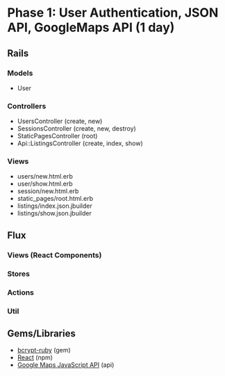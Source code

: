 # Phase 1: User Authentication, JSON API, GoogleMaps API  (1 day)

## Rails
### Models
* User

### Controllers
* UsersController (create, new)
* SessionsController (create, new, destroy)
* StaticPagesController (root)
* Api::ListingsController (create, index, show)

### Views
* users/new.html.erb
* user/show.html.erb
* session/new.html.erb
* static_pages/root.html.erb
* listings/index.json.jbuilder
* listings/show.json.jbuilder

## Flux
### Views (React Components)

### Stores

### Actions

### Util

## Gems/Libraries
* [bcrypt-ruby][bcrypt] (gem)
* [React][react] (npm)
* [Google Maps JavaScript API][googleMaps] (api)

[bcrypt]: https://github.com/codahale/bcrypt-ruby
[react]: https://facebook.github.io/react/
[googleMaps]: https://developers.google.com/maps/documentation/javascript/
